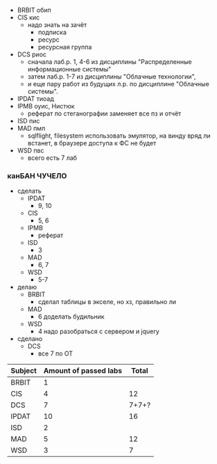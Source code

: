 - BRBIT обип
- CIS кис
	- надо знать на зачёт
		- подписка
		- ресурс
		- ресурсная группа
- DCS риос
	- сначала лаб.р. 1, 4-6 из дисциплины "Распределенные информационные системы"
	- затем лаб.р. 1-7 из дисциплины "Облачные технологии",
	- и еще пару работ из будущих л.р. по дисциплине "Облачные системы".
- IPDAT тиоад
- IPMB оуис, Нистюк
	- реферат по стеганографии заменяет все пз и отчёт
- ISD пис
- MAD пмп
	- sqlflight, filesystem использовать эмулятор, на винду вряд ли встанет, в браузере доступа к ФС не будет
- WSD пвс
	- всего есть 7 лаб
### канБАН ЧУЧЕЛО
- сделать
	- IPDAT
		- 9, 10
	- CIS
		- 5, 6
	- IPMB
		- реферат
	- ISD
		- 3
	- MAD
		- 6, 7
	- WSD
		- 5-7
- делаю
	- BRBIT
		- сделал таблицы в экселе, но хз, правильно ли
	- MAD
		- 6 доделать будильник
	- WSD
		- 4 надо разобраться с сервером и jquery
- сделано
	- DCS
		- все 7 по ОТ

| Subject | Amount of passed labs | Total |
| ------- | --------------------- | ----- |
| BRBIT   | 1                     |       |
| CIS     | 4                     | 12    |
| DCS     | 7                     | 7+7+? |
| IPDAT   | 10                    | 16    |
| ISD     | 2                     |       |
| MAD     | 5                     | 12    |
| WSD     | 3                     | 7     |
